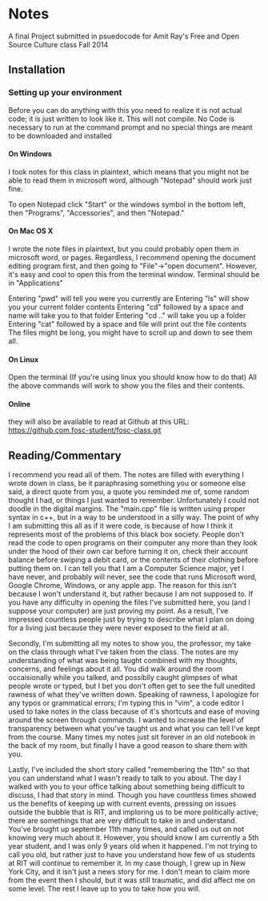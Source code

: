 Notes
=====

A final Project submitted in psuedocode for Amit Ray's Free and Open Source Culture class Fall 2014

## Installation

### Setting up your environment

Before you can do anything with this you need to realize it is not actual code; it is just written to look like it. This will not compile. 
No Code is necessary to run at the command prompt and no special things are meant to be downloaded and installed

#### On Windows

I took notes for this class in plaintext, which means that you might not be able to read them in microsoft word, although "Notepad" should work just fine.

To open Notepad click "Start" or the windows symbol in the bottom left, then "Programs", "Accessories", and then "Notepad."

#### On Mac OS X

I wrote the note files in plaintext, but you could probably open them in microsoft word, or pages. Regardless, I recommend opening the document editing program first, and then going to "File"->"open document".
However, it's easy and cool to open this from the terminal window. Terminal should be in "Applications"

Entering "pwd" will tell you were you currently are
Entering "ls" will show you your current folder contents 
Entering "cd" followed by a space and name will take you to that folder 
Entering "cd .." will take you up a folder
Entering "cat" followed by a space and file will print out the file contents 
The files might be long, you might have to scroll up and down to see them all.

#### On Linux

Open the terminal (If you're using linux you should know how to do that)
All the above commands will work to show you the files and their contents.

#### Online

they will also be available to read at Github at this URL:
https://github.com.fosc-student/fosc-class.git

Reading/Commentary
------------------

I recommend you read all of them. The notes are filled with everything I wrote down in class, be it paraphrasing something you or someone else said, a direct quote from you, a quote you reminded me of, some random thought I had, or things I just wanted to remember. Unfortunately I could not doodle in the digital margins. The "main.cpp" file is written using proper syntax in c++, but in a way to be understood in a silly way. The point of why I am submitting this all as if it were code, is because of how I think it represents most of the problems of this black box society. People don't read the code to open programs on their computer any more than they look under the hood of their own car before turning it on, check their account balance before swiping a debit card, or the contents of their clothing before putting them on. I can tell you that I am a Computer Science major, yet I have never, and probably will never, see the code that runs Microsoft word, Google Chrome, Windows, or any apple app. The reason for this isn't because I won't understand it, but rather because I am not supposed to. If you have any difficulty in opening the files I've submitted here, you (and I suppose your computer) are just proving my point. As a result, I've impressed countless people just by trying to describe what I plan on doing for a living just because they were never exposed to the field at all. 

Secondly, I'm submitting all my notes to show you, the professor, my take on the class through what I've taken from the class. The notes are my understanding of what was being taught combined with my thoughts, concerns, and feelings about it all. You did walk around the room occaisionally while you talked, and possiblly caught glimpses of what people wrote or typed, but I bet you don't often get to see the full unedited rawness of what they've written down. Speaking of rawness, I apologize for any typos or grammatical errors; I'm typing this in "vim", a code editor I used to take notes in the class because of it's shortcuts and ease of moving around the screen through commands. I wanted to increase the level of transparency between what you've taught us and what you can tell I've kept from the course. Many times my notes just sit forever in an old notebook in the back of my room, but finally I have a good reason to share them with you. 

Lastly, I've included the short story called "remembering the 11th" so that you can understand what I wasn't ready to talk to you about. The day I walked with you to your office talking about something being difficult to discuss, I had that story in mind. Though you have countless times showed us the benefits of keeping up with current events, pressing on issues outside the bubble that is RIT, and imploring us to be more politically active; there are somethings that are very difficult to take in and understand. You've brought up september 11th many times, and called us out on not knowing very much about it. However, you should know I am currently a 5th year student, and I was only 9 years old when it happened. I'm not trying to call you old, but rather just to have you understand how few of us students at RIT will continue to remember it. In my case though, I grew up in New York City, and it isn't just a news story for me. I don't mean to claim more from the event then I should, but it was still traumatic, and did affect me on some level. The rest I leave up to you to take how you will.
